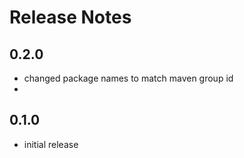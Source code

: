 Release Notes
=====================

0.2.0
-----
- changed package names to match maven group id
- 

0.1.0
-----
- initial release